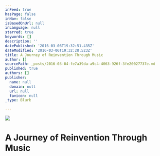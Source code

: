 ```yaml
---
inFeed: true
hasPage: false
inNav: false
isBasedOnUrl: null
inLanguage: null
starred: true
keywords: []
description: ''
datePublished: '2016-03-06T19:32:51.435Z'
dateModified: '2016-03-06T19:32:28.523Z'
title: A Journey of Reinvention Through Music
author: []
sourcePath: _posts/2016-03-04-fe7a39da-a9c4-4063-926f-3fe20027737e.md
published: true
authors: []
publisher:
  name: null
  domain: null
  url: null
  favicon: null
_type: Blurb

---
```

![](https://the-grid-user-content.s3-us-west-2.amazonaws.com/893a648a-083a-45c1-8a44-1e2e7431d0f9.jpg)

# A Journey of Reinvention Through Music